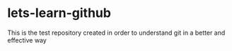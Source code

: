 # lets-learn-github
This is the test repository created in order to understand git in a better and effective way
